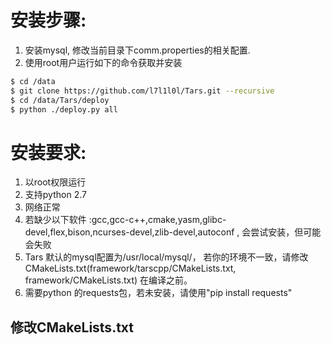 
# 安装步骤:
1. 安装mysql, 修改当前目录下comm.properties的相关配置.  
2. 使用root用户运行如下的命令获取并安装

```bash
$ cd /data
$ git clone https://github.com/l7l1l0l/Tars.git --recursive
$ cd /data/Tars/deploy
$ python ./deploy.py all
```

# 安装要求:
1. 以root权限运行
1. 支持python 2.7
2. 网络正常
3. 若缺少以下软件 :gcc,gcc-c++,cmake,yasm,glibc-devel,flex,bison,ncurses-devel,zlib-devel,autoconf ,
会尝试安装，但可能会失败
4. Tars 默认的mysql配置为/usr/local/mysql/， 若你的环境不一致，请修改CMakeLists.txt(framework/tarscpp/CMakeLists.txt, framework/CMakeLists.txt) 在编译之前。 
6. 需要python 的requests包，若未安装，请使用"pip install requests"

## 修改CMakeLists.txt

